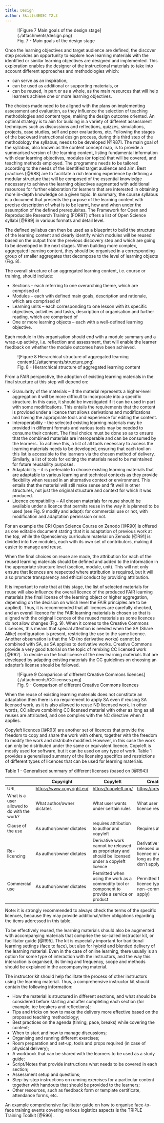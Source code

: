 ```yaml
---
title: Design
author: Skills4EOSC T2.3
---
```


<figure markdown>
  ![Figure 7 Main goals of the design stage](./attachments/design.png)
  <figcaption>Fig. 7 - Main goals of the design stage</figcaption>
</figure>


Once the learning objectives and target audience are defined, the discover step provides an opportunity to explore how learning materials with the identified or similar learning objectives are designed and implemented. This exploration enables the designer of the instructional materials to take into account different approaches and methodologies which:

- can serve as an inspiration, 
- can be used as additional or supporting materials, or 
- can be reused, in part or as a whole, as the main resources that will help learners achieve one or more learning objectives. 

The choices made need to be aligned with the plans on implementing assessment and evaluation, as they influence the selection of teaching methodologies and content type, making the design outcome oriented. An optimal strategy is to aim for building in a variety of different assessment techniques such as discussions and reflections, quizzes, simulations, projects, case studies, self and peer evaluations, etc. 
Following the stages of the backward instructional design process, during this third step of the methodology the syllabus, needs to be developed [@R87]. The main goal of the syllabus, also known as the content concept map, is to provide a summarised version of the learning content, listing fundamental information with clear learning objectives, modules (or topics) that will be covered, and teaching methods employed. The programme needs to be tailored according to the needs of the identified target audience and aim. Best practices [@R88] are to facilitate a rich learning experience by defining a modular structure that will be composed of the essential knowledge necessary to achieve the learning objectives augmented with additional resources for further elaboration for learners that are interested in obtaining more in-depth knowledge on a given topic. In summary, the course syllabus is a document that presents the purpose of the learning content with precise description of what is to be learnt, how and when under the assumption of the defined prerequisites. The Framework for Open and Reproducible Research Training (FORRT) offers a list of Open Science syllabi [@R89] in various formats and detail level.

The defined syllabus can then be used as a blueprint to build the structure of the learning content and clearly identify which modules will be reused based on the output from the previous discovery step and which are going to be developed in the next stages. When building more complex, aggregated learning content, they should be organised in a corresponding group of smaller aggregates that decompose to the level of learning objects (Fig. 8).

The overall structure of an aggregated learning content, i.e. course or training, should include:

- Sections – each referring to one overarching theme, which are comprised of
- Modules – each with defined main goals, description and rationale, which are comprised of
- Learning units – each corresponding to one lesson with its specific objectives, activities and tasks, description of organisation and further reading, which are comprised of
- One or more learning objects – each with a well-defined learning objective.

Each module in this organisation should end with a module summary and a wrap-up activity, i.e. reflection and assessment, that will enable the learner feedback on whether the module outcomes have been achieved.

<figure markdown>
  ![Figure 8 Hierarchical structure of aggregated learning content](./attachments/structure.png)
  <figcaption>Fig. 8 - Hierarchical structure of aggregated learning content</figcaption>
</figure>

From a FAIR perspective, the adoption of existing learning materials in the final structure at this step will depend on:

- Granularity of the materials – if the material represents a higher-level aggregation it will be more difficult to incorporate into a specific structure. In this case, it should be investigated if it can be used in part with some modifications. This entails the requirements that the content is provided under a licence that allows derivations and modifications and having the appropriate tools and experience for editing the content.
- Interoperability – the selected existing learning materials may be provided in different formats and various tools may be needed to consume their content. The final choice must be done so as to ensure that the combined materials are interoperable and can be consumed by the learners. To achieve this, a list of all tools necessary to access the learning materials needs to be developed, ensuring that each tool on this list is accessible to the learners via the chosen method of delivery. Similarly, a list of tools for editing the materials need to be maintained for future reusability purposes.
- Adaptability – it is preferable to choose existing learning materials that are adaptable to various learning and technical contexts as they provide flexibility when reused in an alternative context or environment. This entails that the material will still make sense and fit well in other structures, not just the original structure and context for which it was produced.
- Licence compatibility – All chosen materials for reuse should be available under a licence that permits reuse in the way it is planned to be used (see Fig. 9 modify and adapt): for commercial use or not, with modification and adaptation permission or not.

For an example the CRI Open Science Course on Zenodo [@R90] is offered as one editable document stating that it is adaptation of previous work at the top, while the Opensciency curriculum material on Zenodo [@R91] is divided into five modules, each with its own set of contributors, making it easier to manage and reuse. 

When the final choices on reuse are made, the attribution for each of the reused learning materials should be defined and added to the information in the appropriate structure level (section, module, unit). This will not only ensure that licences are respected where attribution is required, but it will also promote transparency and ethical conduct by providing attribution. 

It is important to note that at this stage, the list of selected materials for reuse will also influence the overall licence of the produced FAIR learning materials (the final license of the learning object or higher aggregation, depending on the decision on which level the FAIR principles are to be applied). Thus, it is recommended that all licences are carefully checked, and an overall licence for the FAIR learning materials is chosen so that is aligned with the original licences of the reused materials as some licences do not allow changes (Fig. 9). When it comes to the Creative Commons Licences, this means that special attention is needed when the SA (Share Alike) configuration is present, restricting the use to the same licence. Another observation is that the ND (no derivative works) cannot be combined with SA, as SA applies to derivative works. Creative Commons provide a very good tutorial on the topic of remixing CC licensed work [@R92]. To decide on the final license of the new learning materials that are developed by adapting existing materials the CC guidelines on choosing an adapter’s license should be followed.

<figure markdown>
  ![Figure 9 Comparison of different Creative Commons licences](./attachments/CClicenses.png)
  <figcaption>Fig. 9 - Comparison of different Creative Commons licences</figcaption>
</figure>

When the reuse of existing learning materials does not constitute an adaptation then there is no requirement to apply SA even if reusing SA licensed work, as it is also allowed to reuse ND licensed work. In other words, CC allows combining CC licensed material with other as long as all reuses are attributed, and one complies with the NC directive when it applies.

Copyleft licences [@R93] are another set of licences that provide the freedom to copy and share the work with others, together with the freedom to modify the work and distribute modified. However, in this case the work can only be distributed under the same or equivalent licence. Copyleft is mostly used for software, but it can be used on any type of work. Table 1 provides a generalised summary of the licensing specifics and restrictions of different types of licences that can be used for learning materials.

Table 1 - Generalised summary of different licenses (based on [@R94])

|   | Copyright | Copyleft | Creative Commons |
|---|---|---|---|
| URL | https://www.copyright.eu/ | https://copyleft.org/ | https://creativecommons.org/ |
| What is a user allowed to do with the work? | What author/owner dictates | What user wants under certain rules | What user wants within the   licence restrictions |
| Clause of the use | As author/owner dictates | requires attribution to author   and copyleft | Requires attribution to author |
| Re-licencing | As author/owner dictates | Derivative work cannot be released as proprietary and should be   licensed under a copyleft licence  | Derivative work can be released   under another licence or as proprietary (as long as the share alike rules   don’t apply) |
| Commercial use | As author/owner dictates | Permitted when using the work as   a commodity tool or component to provide a service or product | Permitted for certain CC licence   types (as long as the non-commercial rules don’t apply) |

Note: it is strongly recommended to always check the terms of the specific licences, because they may provide additional/other obligations regarding the items addressed in this table.			

To be effectively reused, the learning materials should also be augmented with accompanying materials that comprise the so-called instructor kit, or facilitator guide [@R95]. The kit is especially important for traditional learning settings (face to face), but also for hybrid and blended delivery of the learning material. Even in the case of online learning, there usually is an option for some type of interaction with the instructors, and the way this interaction is organised, its timing and frequency, scope and methods should be explained in the accompanying material. 

The instructor kit should help facilitate the process of other instructors using the learning material. Thus, a comprehensive instructor kit should contain the following information:

- How the material is structured in different sections, and what should be considered before starting and after completing each section (for example, ice breakers and reflections);
- Tips and tricks on how to make the delivery more effective based on the proposed teaching methodology;
- Best practices on the agenda (timing, pace, breaks) while covering the content;
- When to start and how to manage discussions;
- Organising and running different exercises;
- Room preparation and set-up, tools and props required (in case of physical delivery);
- A workbook that can be shared with the learners to be used as a study guide;
- Script/Notes that provide instructions what needs to be covered in each section;
- Assessment setup and questions;
- Step-by-step instructions on running exercises for a particular content together with handouts that should be provided to the learners;
- Other resources, such as feedback form or template certificate, attendance forms, etc.

An example comprehensive facilitator guide on how to organise face-to-face training events covering various logistics aspects is the TRIPLE Training Toolkit [@R96].
